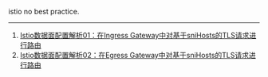 istio no best practice.

***

1. [Istio数据面配置解析01：在Ingress Gateway中对基于sniHosts的TLS请求进行路由](./01-ingress-passthrough-tls-with-snihosts.md)
2. [Istio数据面配置解析02：在Egress Gateway中对基于sniHosts的TLS请求进行路由](./02-egress-passthrough-tls-with-snihosts.md)

